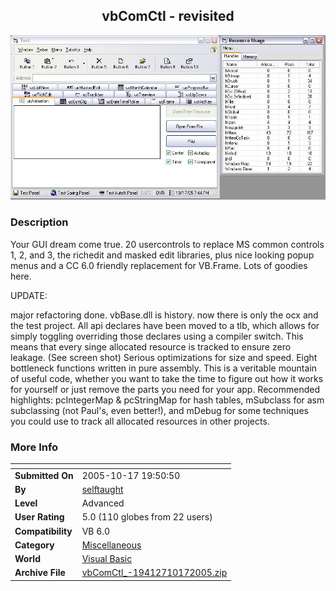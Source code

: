﻿<div align="center">

## vbComCtl \- revisited

<img src="PIC200510172316391457.jpg">
</div>

### Description

Your GUI dream come true. 20 usercontrols to replace MS common controls 1, 2, and 3, the richedit and masked edit libraries, plus nice looking popup menus and a CC 6.0 friendly replacement for VB.Frame. Lots of goodies here.

UPDATE:

major refactoring done. vbBase.dll is history. now there is only the ocx and the test project. All api declares have been moved to a tlb, which allows for simply toggling overriding those declares using a compiler switch. This means that every singe allocated resource is tracked to ensure zero leakage. (See screen shot) Serious optimizations for size and speed. Eight bottleneck functions written in pure assembly. This is a veritable mountain of useful code, whether you want to take the time to figure out how it works for yourself or just remove the parts you need for your app. Recommended highlights: pcIntegerMap &amp; pcStringMap for hash tables, mSubclass for asm subclassing (not Paul's, even better!), and mDebug for some techniques you could use to track all allocated resources in other projects.
 
### More Info
 


<span>             |<span>
---                |---
**Submitted On**   |2005-10-17 19:50:50
**By**             |[selftaught](https://github.com/Planet-Source-Code/PSCIndex/blob/master/ByAuthor/selftaught.md)
**Level**          |Advanced
**User Rating**    |5.0 (110 globes from 22 users)
**Compatibility**  |VB 6\.0
**Category**       |[Miscellaneous](https://github.com/Planet-Source-Code/PSCIndex/blob/master/ByCategory/miscellaneous__1-1.md)
**World**          |[Visual Basic](https://github.com/Planet-Source-Code/PSCIndex/blob/master/ByWorld/visual-basic.md)
**Archive File**   |[vbComCtl\_\-19412710172005\.zip](https://github.com/Planet-Source-Code/selftaught-vbcomctl-revisited__1-62937/archive/master.zip)








